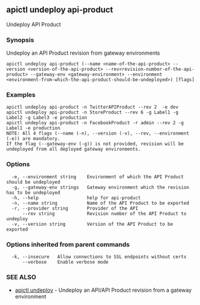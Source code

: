 ## apictl undeploy api-product

Undeploy API Product

### Synopsis

Undeploy an API Product revision from gateway environments

```
apictl undeploy api-product (--name <name-of-the-api-product> --version <version-of-the-api-product> --rev<revision-number-of-the-api-product> --gateway-env <gateway-environment> --environment <environment-from-which-the-api-product-should-be-undeployed>) [flags]
```

### Examples

```
apictl undeploy api-product -n TwitterAPIProduct --rev 2  -e dev
apictl undeploy api-product -n StoreProduct --rev 6 -g Label1 -g Label2 -g Label3 -e production
apictl undeploy api-product -n FacebookProduct -r admin --rev 2 -g Label1 -e production
NOTE: All 4 flags (--name (-n), --version (-v), --rev, --environment (-e)) are mandatory.
If the flag (--gateway-env (-g)) is not provided, revision will be undeployed from all deployed gateway environments.
```

### Options

```
  -e, --environment string    Environment of which the API Product should be undeployed
  -g, --gateway-env strings   Gateway environment which the revision has to be undeployed
  -h, --help                  help for api-product
  -n, --name string           Name of the API Product to be exported
  -r, --provider string       Provider of the API
      --rev string            Revision number of the API Product to undeploy
  -v, --version string        Version of the API Product to be exported
```

### Options inherited from parent commands

```
  -k, --insecure   Allow connections to SSL endpoints without certs
      --verbose    Enable verbose mode
```

### SEE ALSO

* [apictl undeploy](apictl_undeploy.md)	 - Undeploy an API/API Product revision from a gateway environment

